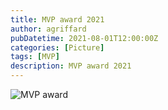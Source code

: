 ```yaml
---
title: MVP award 2021
author: agriffard
pubDatetime: 2021-08-01T12:00:00Z
categories: [Picture]
tags: [MVP]
description: MVP award 2021
---
```


![MVP award](/assets/blog/Microsoft-Most-Valuable-Professional/mvp2021.jpg)
